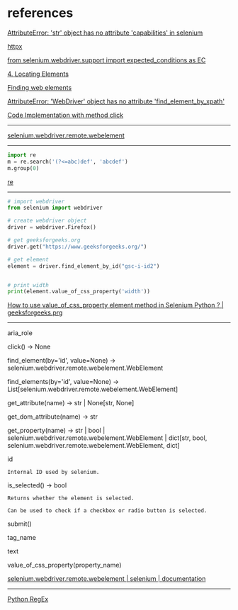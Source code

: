 # references

[AttributeError: 'str' object has no attribute 'capabilities' in selenium](https://stackoverflow.com/questions/76928765/attributeerror-str-object-has-no-attribute-capabilities-in-selenium)

[httpx](https://www.python-httpx.org/)

[from selenium.webdriver.support import expected_conditions as EC](https://stackoverflow.com/questions/71365879/python-selenium-print-element-value-returns-session-xxx-element-xxx-and-n)

[4. Locating Elements](https://selenium-python.readthedocs.io/locating-elements.html)

[Finding web elements](https://www.selenium.dev/documentation/webdriver/elements/finders/)

[AttributeError: 'WebDriver' object has no attribute 'find_element_by_xpath'](https://stackoverflow.com/questions/72754651/attributeerror-webdriver-object-has-no-attribute-find-element-by-xpath)

[Code Implementation with method click](https://www.tutorialspoint.com/how-to-click-button-selenium-python)

____

[selenium.webdriver.remote.webelement](https://www.selenium.dev/selenium/docs/api/py/webdriver_remote/selenium.webdriver.remote.webelement.html)

____

```python
import re
m = re.search('(?<=abc)def', 'abcdef')
m.group(0)
```

[re](https://docs.python.org/3/library/re.html)

____

```python
# import webdriver 
from selenium import webdriver 

# create webdriver object 
driver = webdriver.Firefox() 

# get geeksforgeeks.org 
driver.get("https://www.geeksforgeeks.org/") 

# get element 
element = driver.find_element_by_id("gsc-i-id2") 


# print width 
print(element.value_of_css_property('width')) 
```

[How to use value_of_css_property element method in Selenium Python ? | geeksforgeeks.prg](https://www.geeksforgeeks.org/value_of_css_property-element-method-selenium-python/)

____

aria_role

click() -> None

find_element(by='id', value=None) -> selenium.webdriver.remote.webelement.WebElement

find_elements(by='id', value=None) -> List[selenium.webdriver.remote.webelement.WebElement]

get_attribute(name) -> str | None[str, None]

get_dom_attribute(name) -> str

get_property(name) -> str | bool | selenium.webdriver.remote.webelement.WebElement | dict[str, bool, selenium.webdriver.remote.webelement.WebElement, dict]

id
    
    Internal ID used by selenium.

is_selected() → bool
    
    Returns whether the element is selected.

    Can be used to check if a checkbox or radio button is selected.

submit()

tag_name

text

value_of_css_property(property_name)

[selenium.webdriver.remote.webelement | selenium | documentation](https://www.selenium.dev/selenium/docs/api/py/webdriver_remote/selenium.webdriver.remote.webelement.html)

____

[Python RegEx](https://www.w3schools.com/python/python_regex.asp)

